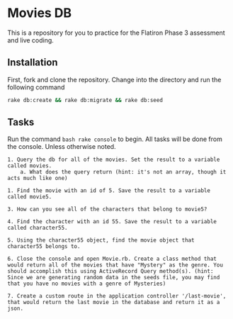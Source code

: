 # Movies DB

This is a repository for you to practice for the Flatiron Phase 3 assessment and live coding.

## Installation

First, fork and clone the repository. Change into the directory and run the following command

```bash
rake db:create && rake db:migrate && rake db:seed
```

## Tasks

Run the command `bash rake console` to begin. All tasks will be done from the console. Unless otherwise noted.

    1. Query the db for all of the movies. Set the result to a variable called movies.
        a. What does the query return (hint: it's not an array, though it acts much like one)

    1. Find the movie with an id of 5. Save the result to a variable called movie5.

    3. How can you see all of the characters that belong to movie5?

    4. Find the character with an id 55. Save the result to a variable called character55.

    5. Using the character55 object, find the movie object that character55 belongs to.

    6. Close the console and open Movie.rb. Create a class method that would return all of the movies that have "Mystery" as the genre. You should accomplish this using ActiveRecord Query method(s). (hint: Since we are generating random data in the seeds file, you may find that you have no movies with a genre of Mysteries)

    7. Create a custom route in the application controller '/last-movie', that would return the last movie in the database and return it as a json.
